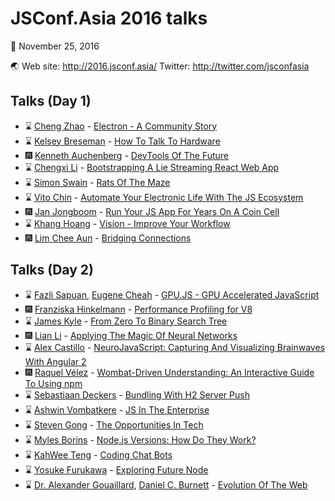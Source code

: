 JSConf.Asia 2016 talks
===

:calendar: November 25, 2016

:earth_asia: Web site: http://2016.jsconf.asia/ Twitter: http://twitter.com/jsconfasia

Talks (Day 1)
---

- :hourglass: [Cheng Zhao](https://twitter.com/zcbenz) - [Electron - A Community Story]()
- :hourglass: [Kelsey Breseman](https://twitter.com/SelkeyMoonbeam) - [How To Talk To Hardware]()
- :fireworks: [Kenneth Auchenberg](https://twitter.com/auchenberg) - [DevTools Of The Future](https://speakerdeck.com/auchenberg/devtools-of-the-future-jsconf-asia-2016-singapore)
- :hourglass: [Chengxi Li]() - [Bootstrapping A Lie Streaming React Web App]()
- :hourglass: [Simon Swain](https://twitter.com/simon_swain) - [Rats Of The Maze](https://ratsofthemaze.com/)
- :hourglass: [Vito Chin](https://twitter.com/vitoc) - [Automate Your Electronic Life With The JS Ecosystem]()
- :fireworks: [Jan Jongboom](https://twitter.com/janjongboom) - [Run Your JS App For Years On A Coin Cell](http://www.slideshare.net/janjongboom/run-your-javascript-app-for-years-on-a-coin-cell-jsconfasia-2016)
- :hourglass: [Khang Hoang](https://twitter.com/khanght) - [Vision - Improve Your Workflow]()
- :fireworks: [Lim Chee Aun](https://twitter.com/cheeaun) - [Bridging Connections](https://speakerdeck.com/cheeaun/bridging-connections)

Talks (Day 2)
---

- :hourglass: [Fazli Sapuan](https://fazli.sapuan.org/), [Eugene Cheah](https://github.com/picoCreator) - [GPU.JS - GPU Accelerated JavaScript]()
- :fireworks: [Franziska Hinkelmann](https://twitter.com/fhinkel) - [Performance Profiling for V8](https://github.com/fhinkel/PerformanceProfiling/blob/master/JSConfAsia2016.pdf)
- :hourglass: [James Kyle](https://twitter.com/thejameskyle) - [From Zero To Binary Search Tree]()
- :fireworks: [Lian Li](https://twitter.com/Chimney42) - [Applying The Magic Of Neural Networks](https://slidr.io/Chimney42/applying-the-magic-of-neural-networks-jsconf-asia-edition#1)
- :hourglass: [Alex Castillo](https://twitter.com/castillo__io) - [NeuroJavaScript: Capturing And Visualizing Brainwaves With Angular 2]()
- :fireworks: [Raquel Vélez](https://twitter.com/rockbot) - [Wombat-Driven Understanding: An Interactive Guide To Using npm](https://speakerdeck.com/rockbot/wombat-driven-understanding-an-interactive-guide-to-using-npm)
- :hourglass: [Sebastiaan Deckers](https://twitter.com/sebdeckers) - [Bundling With H2 Server Push]()
- :hourglass: [Ashwin Vombatkere]() - [JS In The Enterprise]()
- :hourglass: [Steven Gong](https://twitter.com/stevengong) - [The Opportunities In Tech]()
- :hourglass: [Myles Borins](https://twitter.com/thealphanerd) - [Node.js Versions: How Do They Work?]()
- :hourglass: [KahWee Teng](https://twitter.com/kahwee) - [Coding Chat Bots]()
- :hourglass: [Yosuke Furukawa](https://twitter.com/yosuke_furukawa) - [Exploring Future Node]()
- :hourglass: [Dr. Alexander Gouaillard](https://twitter.com/agouaillard), [Daniel C. Burnett](https://twitter.com/danielcburnett) - [Evolution Of The Web]()
